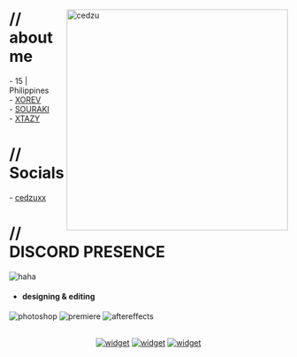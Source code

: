 
  <div>
  <img align="right" width="400" alt="cedzu" src="https://www.icegif.com/wp-content/uploads/2023/05/icegif-1001.gif"/>

  <h1>// about me</h1>
  - 15 | Philippines
  <br>
  - <a href="https://discord.gg/xorev">XOREV</a>
  <br>
  - <a href="https://discord.gg/souraki">SOURAKI</a>
  <br>
  - <a href="https://discord.gg/xtazy">XTAZY</a>

  <h1>// Socials</h1>
  - <a href = "https://souraki.xyz/ced">cedzuxx</a>
  <br>

  <h1>// DISCORD PRESENCE</h1>
  
  <img src="https://lanyard.cnrad.dev/api/1216847899250524180" alt="haha">

  - <h4> designing & editing </h4>
  <img src = "https://img.shields.io/badge/adobe%20photoshop-%2331A8FF.svg?style=for-the-badge&logo=adobe%20photoshop&logoColor=white" alt = "photoshop" />
  <img src = "https://img.shields.io/badge/adobe%20premiere%20pro-%23212BDE.svg?style=for-the-badge&logo=adobe%20pr&logoColor=white" alt = "premiere" />
  <img src = "https://img.shields.io/badge/adobe%20after%20effects-%23181FA8.svg?style=for-the-badge&logo=adobe%20ae&logoColor=white" alt = "aftereffects" />
  <br>
  <br>
  </div>

  <div align="center">

  [![widget](https://invidget.switchblade.xyz/revshit)](https://discord.gg/revshit) 
  [![widget](https://invidget.switchblade.xyz/xorev)](https://discord.gg/xorev)
  [![widget](https://invidget.switchblade.xyz/souraki)](https://discord.gg/souraki)
    
  </div>
